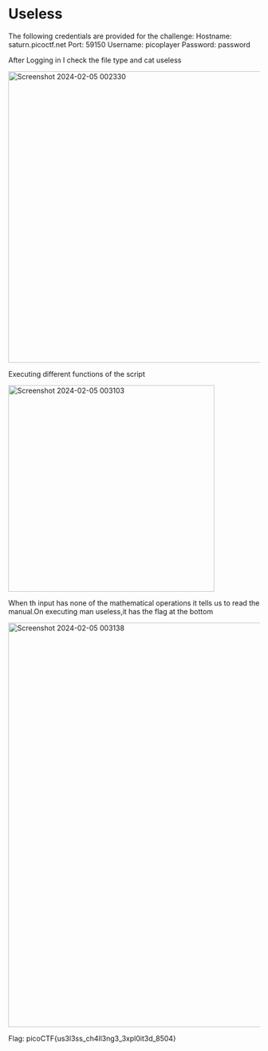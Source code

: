 # Useless

The following credentials are provided for the challenge:
Hostname: saturn.picoctf.net
Port:     59150
Username: picoplayer
Password: password

After Logging in I check the file type and cat useless

<img width="583" alt="Screenshot 2024-02-05 002330" src="https://github.com/BhuvanBattu/PicoCtf/assets/118076998/f6509561-0f1a-41ba-90f0-2f4259ca3fc2">

Executing different functions of the script

<img width="413" alt="Screenshot 2024-02-05 003103" src="https://github.com/BhuvanBattu/PicoCtf/assets/118076998/68bf6097-2d98-4e54-9b98-9039830249ea">

When th input has none of the mathematical operations it tells us to read the manual.On executing man useless,it has the flag at the bottom

<img width="809" alt="Screenshot 2024-02-05 003138" src="https://github.com/BhuvanBattu/PicoCtf/assets/118076998/456c32b8-c1fc-44fc-a9d8-3563bb09f063">

Flag:
 picoCTF{us3l3ss_ch4ll3ng3_3xpl0it3d_8504}
